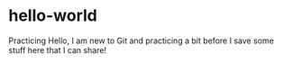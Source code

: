 # hello-world
Practicing
Hello, I am new to Git and practicing a bit before I save some stuff here that I can share!
